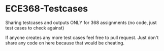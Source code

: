 # ECE368-Testcases
Sharing testcases and outputs ONLY for 368 assignments (no code, just test cases to check against)

If anyone creates any more test cases feel free to pull request. Just don't share any code on here because that would be cheating.
